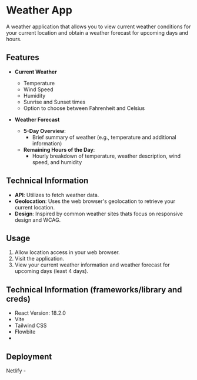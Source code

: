 # Weather App

A weather application that allows you to view current weather conditions for your current location and obtain a weather forecast for upcoming days and hours.

## Features

- **Current Weather**
  - Temperature
  - Wind Speed
  - Humidity
  - Sunrise and Sunset times
  - Option to choose between Fahrenheit and Celsius

- **Weather Forecast**
  - **5-Day Overview**:
    - Brief summary of weather (e.g., temperature and additional information)
  - **Remaining Hours of the Day**:
    - Hourly breakdown of temperature, weather description, wind speed, and humidity

## Technical Information

- **API**: Utilizes [](https://.com/) to fetch weather data.
- **Geolocation**: Uses the web browser's geolocation to retrieve your current location.
- **Design**: Inspired by common weather sites thats focus on responsive design and WCAG.

## Usage

1. Allow location access in your web browser.
2. Visit the application.
3. View your current weather information and weather forecast for upcoming days (least 4 days).

## Technical Information (frameworks/library and creds)

- React Version: 18.2.0
- Vite 
- Tailwind CSS
- Flowbite
- 

## Deployment

Netlify - 